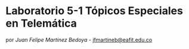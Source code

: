 # Laboratorio 5-1 Tópicos Especiales en Telemática
 por *Juan Felipe Martínez Bedoya* - jfmartineb@eafit.edu.co